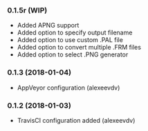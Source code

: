 ### 0.1.5r (WIP)
- Added APNG support
- Added option to specify output filename
- Added option to use custom .PAL file
- Added option to convert multiple .FRM files
- Added option to select .PNG generator

### 0.1.3 (2018-01-04)
- AppVeyor configuration (alexeevdv)

### 0.1.2 (2018-01-03)
- TravisCI configuration added (alexeevdv)

